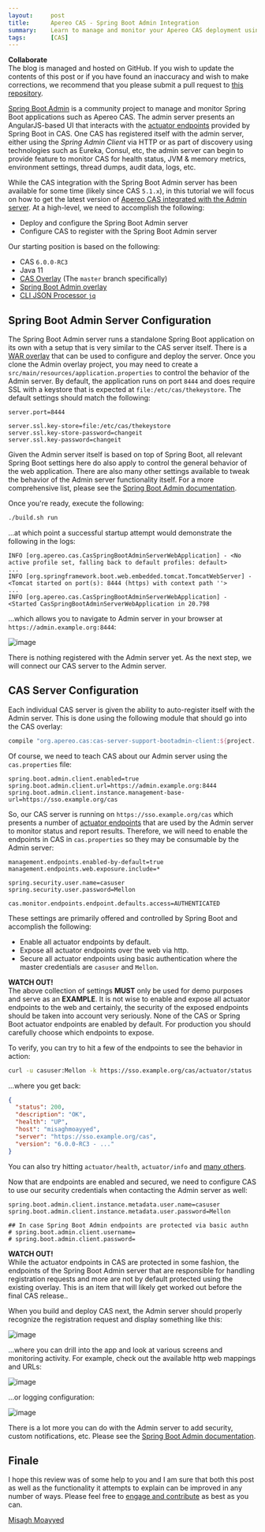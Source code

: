 ```yaml
---
layout:     post
title:      Apereo CAS - Spring Boot Admin Integration
summary:    Learn to manage and monitor your Apereo CAS deployment using the Spring Boot Admin server and Spring Boot Actuator endpoints.
tags:       [CAS]
---
```


<div class="alert alert-success">
  <strong>Collaborate</strong><br/>The blog is managed and hosted on GitHub. If you wish to update the contents of this post or if you have found an inaccuracy and wish to make corrections, we recommend that you please submit a pull request to <a href="https://github.com/apereo/apereo.github.io">this repository</a>.
</div>

[Spring Boot Admin](https://github.com/codecentric/spring-boot-admin) is a community project to manage and monitor Spring Boot applications such as Apereo CAS. The admin server presents an AngularJS-based UI that interacts with the [actuator endpoints](https://apereo.github.io/cas/development/installation/Monitoring-Statistics.html) provided by Spring Boot in CAS. One CAS has registered itself with the admin server, either using the *Spring Admin Client* via HTTP or as part of discovery using technologies such as Eureka, Consul, etc, the admin server can begin to provide feature to monitor CAS for health status, JVM & memory metrics, environment settings, thread dumps, audit data, logs, etc.

While the CAS integration with the Spring Boot Admin server has been available for some time (likely since CAS `5.1.x`), in this tutorial we will focus on how to get the latest version of [Apereo CAS integrated with the Admin server](https://apereo.github.io/cas/development/installation/Configuring-Monitoring-Administration.html). At a high-level, we need to accomplish the following:

- Deploy and configure the Spring Boot Admin server
- Configure CAS to register with the Spring Boot Admin server

Our starting position is based on the following:

- CAS `6.0.0-RC3`
- Java 11
- [CAS Overlay](https://github.com/apereo/cas-overlay-template) (The `master` branch specifically)
- [Spring Boot Admin overlay](https://github.com/apereo/cas-bootadmin-overlay)
- [CLI JSON Processor `jq`](https://stedolan.github.io/jq/)

## Spring Boot Admin Server Configuration

The Spring Boot Admin server runs a standalone Spring Boot application on its own with a setup that is very similar to the CAS server itself. There is a [WAR overlay](https://github.com/apereo/cas-bootadmin-overlay) that can be used to configure and deploy the server. Once you clone the Admin overlay project, you may need to create a `src/main/resources/application.properties` to control the behavior of the Admin server. By default, the application runs on port `8444` and does require SSL with a keystore that is expected at `file:/etc/cas/thekeystore`. The default settings should match the following:

```properties
server.port=8444

server.ssl.key-store=file:/etc/cas/thekeystore
server.ssl.key-store-password=changeit
server.ssl.key-password=changeit
```

Given the Admin server itself is based on top of Spring Boot, all relevant Spring Boot settings here do also apply to control the general behavior of the web application. There are also many other settings available to tweak the behavior of the Admin server functionality itself. For a more comprehensive list, please see the [Spring Boot Admin documentation](https://codecentric.github.io/spring-boot-admin/current).

Once you're ready, execute the following:

```bash
./build.sh run
```

...at which point a successful startup attempt would demonstrate the following in the logs:

```
INFO [org.apereo.cas.CasSpringBootAdminServerWebApplication] - <No active profile set, falling back to default profiles: default>
...
INFO [org.springframework.boot.web.embedded.tomcat.TomcatWebServer] - <Tomcat started on port(s): 8444 (https) with context path ''>
...
INFO [org.apereo.cas.CasSpringBootAdminServerWebApplication] - <Started CasSpringBootAdminServerWebApplication in 20.798
```

...which allows you to navigate to Admin server in your browser at `https://admin.example.org:8444`:

![image](https://user-images.githubusercontent.com/1205228/47254172-3b859700-d46b-11e8-8ea2-9d42cb7407d6.png)

There is nothing registered with the Admin server yet. As the next step, we will connect our CAS server to the Admin server.

## CAS Server Configuration

Each individual CAS server is given the ability to auto-register itself with the Admin server. This is done using the following module that should go into the CAS overlay:

```gradle
compile "org.apereo.cas:cas-server-support-bootadmin-client:${project.'cas.version'}"
```

Of course, we need to teach CAS about our Admin server using the `cas.properties` file:

```properties
spring.boot.admin.client.enabled=true
spring.boot.admin.client.url=https://admin.example.org:8444
spring.boot.admin.client.instance.management-base-url=https://sso.example.org/cas
```

So, our CAS server is running on `https://sso.example.org/cas` which presents a number of [actuator endpoints](https://apereo.github.io/cas/development/installation/Monitoring-Statistics.html) that are used by the Admin server to monitor status and report results. Therefore, we will need to enable the endpoints in CAS in `cas.properties` so they may be consumable by the Admin server:

```properties
management.endpoints.enabled-by-default=true
management.endpoints.web.exposure.include=*

spring.security.user.name=casuser
spring.security.user.password=Mellon

cas.monitor.endpoints.endpoint.defaults.access=AUTHENTICATED
```

These settings are primarily offered and controlled by Spring Boot and accomplish the following:

- Enable all actuator endpoints by default.
- Expose all actuator endpoints over the web via http.
- Secure all actuator endpoints using basic authentication where the master credentials are `casuser` and `Mellon`.

<div class="alert alert-warning">
  <strong>WATCH OUT!</strong><br/>The above collection of settings <strong>MUST</strong> only be used for demo purposes and serve as an <strong>EXAMPLE</strong>. It is not wise to enable and expose all actuator endpoints to the web and certainly, the security of the exposed endpoints should be taken into account very seriously. None of the CAS or Spring Boot actuator endpoints are enabled by default. For production you should carefully choose which endpoints to expose.
</div>

To verify, you can try to hit a few of the endpoints to see the behavior in action:

```bash
curl -u casuser:Mellon -k https://sso.example.org/cas/actuator/status | jq
```

...where you get back:

```json
{
  "status": 200,
  "description": "OK",
  "health": "UP",
  "host": "misaghmoayyed",
  "server": "https://sso.example.org/cas",
  "version": "6.0.0-RC3 - ..."
}
```

You can also try hitting `actuator/health`, `actuator/info` and [many others]((https://apereo.github.io/cas/development/installation/Monitoring-Statistics.html)).

Now that are endpoints are enabled and secured, we need to configure CAS to use our security credentials when contacting the Admin server as well:

```properties
spring.boot.admin.client.instance.metadata.user.name=casuser
spring.boot.admin.client.instance.metadata.user.password=Mellon

## In case Spring Boot Admin endpoints are protected via basic authn
# spring.boot.admin.client.username=
# spring.boot.admin.client.password=
```

<div class="alert alert-warning">
  <strong>WATCH OUT!</strong><br/>While the actuator endpoints in CAS are protected in some fashion, the endpoints of the Spring Boot Admin server that are responsible for handling registration requests and more are not by default protected using the existing overlay. This is an item that will likely get worked out before the final CAS release.</a>.
</div>

When you build and deploy CAS next, the Admin server should properly recognize the registration request and display something like this:

![image](https://user-images.githubusercontent.com/1205228/47254581-58bd6400-d471-11e8-9eb4-75709190355e.png)

...where you can drill into the app and look at various screens and monitoring activity. For example, check out the available http web mappings and URLs:

![image](https://user-images.githubusercontent.com/1205228/47254701-a6869c00-d472-11e8-9e54-2123ae63c414.png)

...or logging configuration:

![image](https://user-images.githubusercontent.com/1205228/47254710-ca49e200-d472-11e8-94e8-7cb5a711f5a7.png)

There is a lot more you can do with the Admin server to add security, custom notifications, etc. Please see the [Spring Boot Admin documentation](https://codecentric.github.io/spring-boot-admin/current).

## Finale

I hope this review was of some help to you and I am sure that both this post as well as the functionality it attempts to explain can be improved in any number of ways. Please feel free to [engage and contribute](https://apereo.github.io/cas/developer/Contributor-Guidelines.html) as best as you can.

[Misagh Moayyed](https://twitter.com/misagh84)